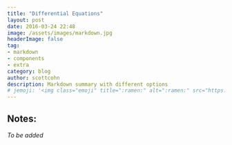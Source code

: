 ```yaml
---
title: "Differential Equations"
layout: post
date: 2016-03-24 22:48
image: /assets/images/markdown.jpg
headerImage: false
tag:
- markdown
- components
- extra
category: blog
author: scottcohn
description: Markdown summary with different options
# jemoji: '<img class="emoji" title=":ramen:" alt=":ramen:" src="https://assets.github.com/images/icons/emoji/unicode/1f35c.png" height="20" width="20" align="absmiddle">'
---
```


## Notes:

*To be added*
